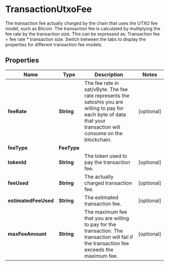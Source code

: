 

# TransactionUtxoFee

The transaction fee actually charged by the chain that uses the UTXO fee model, such as Bitcoin.  The transaction fee is calculated by multiplying the fee rate by the transaction size. This can be expressed as: Transaction fee = fee rate * transaction size.  Switch between the tabs to display the properties for different transaction fee models. 

## Properties

| Name | Type | Description | Notes |
|------------ | ------------- | ------------- | -------------|
|**feeRate** | **String** | The fee rate in sat/vByte. The fee rate represents the satoshis you are willing to pay for each byte of data that your transaction will consume on the blockchain. |  [optional] |
|**feeType** | **FeeType** |  |  |
|**tokenId** | **String** | The token used to pay the transaction fee. |  [optional] |
|**feeUsed** | **String** | The actually charged transaction fee. |  [optional] |
|**estimatedFeeUsed** | **String** | The estimated transaction fee. |  [optional] |
|**maxFeeAmount** | **String** | The maximum fee that you are willing to pay for the transaction. The transaction will fail if the transaction fee exceeds the maximum fee. |  [optional] |



